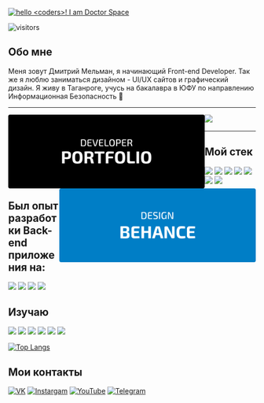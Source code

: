 [<img alt='hello <coders>! I am Doctor Space' target="_blank" src="https://github.com/DoctorSpace/DoctorSpace/blob/main/Hello.png"/>](https://github.com/DoctorSpace/)

![visitors](https://vbr.wocr.tk/badge?page_id=DoctorSpace.DoctorSpace&color=00cf00)


## Обо мне

Меня зовут Дмитрий Мельман, я начинающий Front-end Developer. Так же я люблю заниматься дизайном - UI/UX сайтов и графический дизайн. Я живу в Таганроге, учусь на бакалавра в ЮФУ по направлению Информационная Безопасность 🏫

---

<a href='https://doctorspace.github.io/Portfolio/' target="_blank"> <img align="left" Width=400px; alt="PORTFOLIO" src="https://github.com/DoctorSpace/DoctorSpace/raw/main/PORTFOLIO-developer.svg" ></a>
<a href='https://www.behance.net/1i_am_ds/' target="_blank"> <img align="right" Width=400px; alt="BEHANCE" src="https://github.com/DoctorSpace/DoctorSpace/raw/main/BEHANCE-designer.svg" ></a>
</p>

<img src='https://img.shields.io/badge/Works%20in-VSCode & Figma-1f425f.svg'/>

---

## Мой стек
<p>
 <img src="https://img.shields.io/badge/HTML5-191933?style=for-the-badge&logo=html5&logoColor=white"/>
 <img src="https://img.shields.io/badge/CSS3-191933?style=for-the-badge&logo=css3&logoColor=white"/>
 <img src="https://img.shields.io/badge/JavaScript-191933?style=for-the-badge&logo=JavaScript&logoColor=white"/>
 <img src="https://img.shields.io/badge/GIT-191933?style=for-the-badge&logo=git&logoColor=white"/>
 <img src="https://img.shields.io/badge/React-191933?style=for-the-badge&logo=react&logoColor=white"/>
 <img src="https://img.shields.io/badge/React_Router-191933?style=for-the-badge&logo=react-router&logoColor=white"/>
 <img src="https://img.shields.io/badge/styled--components-191933?style=for-the-badge&logo=styled-components&logoColor=white"/>
</p>

## Был опыт разработки Back-end приложения на:
 <img src="https://img.shields.io/badge/Node.js-191933?style=for-the-badge&logo=node.js&logoColor=white"/>
 <img src=" https://img.shields.io/badge/Firebase-191933?style=for-the-badge&logo=Firebase&logoColor=white"/>
 <img src="https://img.shields.io/badge/MongoDB-191933?style=for-the-badge&logo=mongodb&logoColor=white"/>
 <img src="https://img.shields.io/badge/Express.js-191933?style=for-the-badge"/>


## Изучаю
<p>
 <img src="https://img.shields.io/badge/Redux-20232A?style=for-the-badge&logo=redux&logoColor=white"/>
 <img src="https://img.shields.io/badge/docker-%2320232A.svg?style=for-the-badge&logo=docker&logoColor=white"/>
 <img src="https://img.shields.io/badge/TypeScript-20232A?style=for-the-badge&logo=typescript&logoColor=white"/>
 <img src="https://img.shields.io/badge/PostgreSQL-20232A?style=for-the-badge&logo=postgresql&logoColor=white"/>
 <img src="https://img.shields.io/badge/Next.js-20232A?logo=nextdotjs&logoColor=fff&style=for-the-badge"/>
 <img src="https://img.shields.io/badge/Jest-20232A?style=for-the-badge&logo=Jest&logoColor=white"/>
</p>


<!-- ![Codewars](https://github.r2v.ch/codewars?user=DoctorSpace&name=true&theme=default&hide_clan=true) -->
[![Top Langs](https://github-readme-stats.vercel.app/api/top-langs/?username=DoctorSpace&layout=compact&theme=dark&bg_color=22272e)](https://github.com/anuraghazra/github-readme-stats)
<!-- ![](https://leetcard.jacoblin.cool/DoctorSpace?animation=true) -->

## Мои контакты

[<img alt="VK" src="https://img.shields.io/badge/VK-%23007EC6.svg?&style=for-the-badge&logo=vk&logoColor=white" />](https://vk.com/1i_am_ds)
[<img alt="Instargam" src="https://img.shields.io/badge/Doctor.Space%20-%23007EC6.svg?&style=for-the-badge&logo=Instagram&logoColor=white"/>](https://www.instagram.com/doctor.space/)
[<img alt="YouTube" src="https://img.shields.io/badge/Doctor.Space%20-%23007EC6.svg?&style=for-the-badge&logo=YouTube&logoColor=white"/>](https://www.youtube.com/channel/UC2Kz_dPKuC3gzTQWJHJy5AA)
[<img alt="Telegram" src="https://img.shields.io/badge/@Doctor__space-007EC6?style=for-the-badge&logo=telegram&logoColor=white" />](https://t.me/Doctor_Space)

